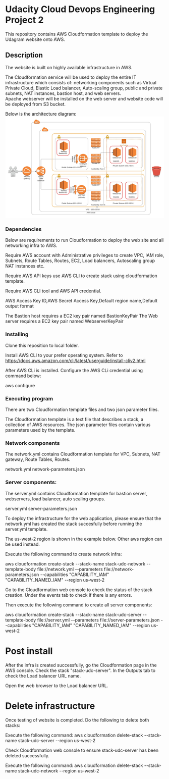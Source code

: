 # Udacity Cloud Devops Engineering Project 2

This repository contains AWS Cloudformation template to deploy the Udagram website onto AWS.

## Description

The website is built on highly available infrastructure in AWS.

The Cloudformation service will be used to deploy the entire IT infrastructure which consists of:
networking components such as Virtual Private Cloud, Elastic Load balancer, Auto-scaling group, public and private subnets, NAT instances, bastion host, and web servers.  
Apache webserver will be installed on the web server and website code will be deployed from S3 bucket.


Below is the architecture diagram:
![network diagram](https://raw.githubusercontent.com/flyingkeyboard/cloud_devops_project2/main/First%20Draft%20of%20AWS%20diagram-1.jpeg)


### Dependencies

Below are requirements to run Cloudformation to deploy the web site and all networking infra to AWS.


Require AWS account with Administrative privileges to create VPC, IAM role, Subnets, Route Tables, Routes,  EC2, Load balancers, Autoscaling group NAT instances etc.

Require AWS API keys use AWS CLI to create stack using cloudformation template.   

Require AWS CLI tool and  AWS API credential.

AWS Access Key ID,AWS Secret Access Key,Default region name,Default output format

The Bastion host requires a EC2 key pair named BastionKeyPair 
The Web server requires a EC2 key pair named WebserverKeyPair

### Installing

Clone this reposition to local folder.

Install AWS CLI to your prefer operating system.  Refer to 
https://docs.aws.amazon.com/cli/latest/userguide/install-cliv2.html

After AWS CLi is installed.  Configure the AWS CLi credential using command below:

aws configure



### Executing program

There are two Cloudformation template files and two json parameter files.  

The Cloudformation template is a text file that describes a stack, a collection of AWS resources. 
The json parameter files contain various parameters used by the template.

### Network components

The network.yml contains Cloudformation template for VPC, Subnets, NAT gateway, Route Tables, Routes.

network.yml 
network-parameters.json

### Server components:

The server.yml contains Cloudformation template for bastion server, webservers, load balancer, auto scaling groups.

server.yml
server-parameters.json


To deploy the infrastructure for the web application, please ensure that the network.yml has created the stack succesfully before running the server.yml template.   

The us-west-2 region is shown in the example below.  Other aws region can be used instead.

Execute the following command to create network infra:

aws cloudformation create-stack --stack-name stack-udc-network --template-body file://network.yml  --parameters file://network-parameters.json --capabilities "CAPABILITY_IAM" "CAPABILITY_NAMED_IAM" --region us-west-2

Go to the Cloudformation web console to check the status of the stack creation.  Under the events tab to check if there is any errors.

Then execute the following command to create all server components:

aws cloudformation create-stack --stack-name stack-udc-server --template-body file://server.yml  --parameters file://server-parameters.json --capabilities "CAPABILITY_IAM" "CAPABILITY_NAMED_IAM" --region us-west-2


# Post install 

After the infra is created successfully, go the Cloudformation page in the AWS console.  Check the stack "stack-udc-server".  In the Outputs tab to check the Load balancer URL name.  

Open the web browser to the Load balancer URL.


# Delete infrastructure

Once testing of website is completed.  Do the following to delete both stacks:

Execute the following command:
aws cloudformation delete-stack --stack-name stack-udc-server --region us-west-2

Check Cloudformation web console to ensure stack-udc-server has been deleted successfully.

Execute the following command:
aws cloudformation delete-stack --stack-name stack-udc-network --region us-west-2




